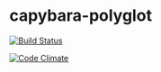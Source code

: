 capybara-polyglot
=================

[![Build Status](https://travis-ci.org/pietia/capybara-polyglot.png?branch=master)](https://travis-ci.org/pietia/capybara-polyglot)

[![Code Climate](https://codeclimate.com/github/pietia/capybara-polyglot.png)](https://codeclimate.com/github/pietia/capybara-polyglot)